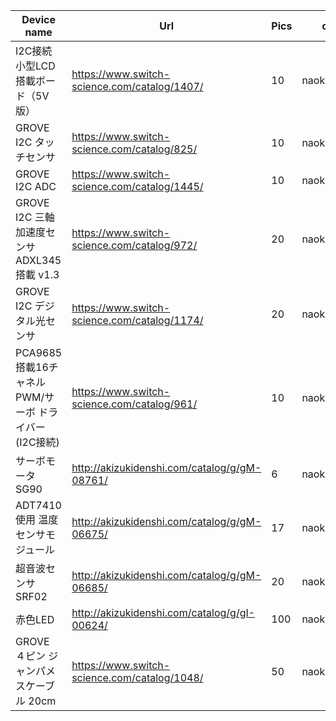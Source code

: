 
| Device name | Url | Pics  | owner  | Entered date |
|---|---|---|---|---|
| I2C接続小型LCD搭載ボード（5V版） | https://www.switch-science.com/catalog/1407/ | 10 | naokisekiguchi | 2016/04/01 |
| GROVE I2C タッチセンサ | https://www.switch-science.com/catalog/825/ | 10 | naokisekiguchi | 2016/04/01 |
| GROVE I2C ADC | https://www.switch-science.com/catalog/1445/ | 10 | naokisekiguchi | 2016/04/01 |
| GROVE I2C 三軸加速度センサ ADXL345搭載 v1.3 | https://www.switch-science.com/catalog/972/ | 20 | naokisekiguchi | 2016/04/01 |
| GROVE I2C デジタル光センサ | https://www.switch-science.com/catalog/1174/ | 20 | naokisekiguchi | 2016/04/01 |
| PCA9685搭載16チャネル PWM/サーボ ドライバー (I2C接続) | https://www.switch-science.com/catalog/961/ | 10 | naokisekiguchi | 2016/04/01 |
| サーボモータ SG90 | http://akizukidenshi.com/catalog/g/gM-08761/ | 6 | naokisekiguchi | 2016/04/01 |
| ADT7410使用 温度センサモジュール | http://akizukidenshi.com/catalog/g/gM-06675/ | 17 | naokisekiguchi | 2016/04/01 |
| 超音波センサ SRF02 | http://akizukidenshi.com/catalog/g/gM-06685/ | 20 | naokisekiguchi | 2016/04/01 |
| 赤色LED | http://akizukidenshi.com/catalog/g/gI-00624/ | 100 | naokisekiguchi | 2016/04/01 |
| GROVE ４ピン ジャンパメスケーブル 20cm | https://www.switch-science.com/catalog/1048/ | 50 | naokisekiguchi | 2016/04/01 |
